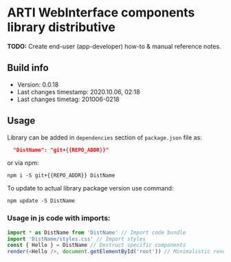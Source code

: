 # ARTI WebInterface components library distributive

__TODO:__ Create end-user (app-developer) how-to & manual reference notes.

## Build info

- Version: 0.0.18
- Last changes timestamp: 2020.10.06, 02:18
- Last changes timetag: 201006-0218

## Usage

Library can be added in `dependencies` section of `package.json` file as:

```json
  "DistName": "git+{{REPO_ADDR}}"
```

or via npm:

```shell
npm i -S git+{{REPO_ADDR}} DistName
```

To update to actual library package version use command:
```shell
npm update -S DistName
```

### Usage in js code with imports:

```javascript
import * as DistName from 'DistName' // Import code bundle
import 'DistName/styles.css' // Import styles
const { Hello } = DistName // Destruct specific components
render(<Hello />, document.getElementById('root')) // Minimalistic render sample
```

<!--
 @changed 2020.10.06, 02:16
-->
